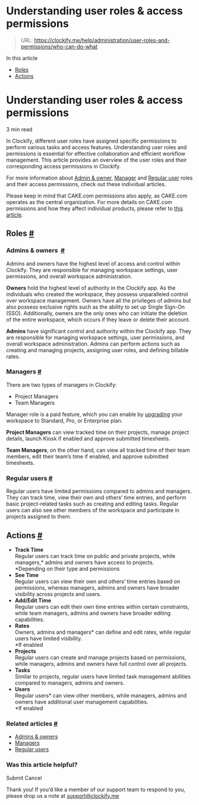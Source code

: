 # Understanding user roles & access permissions

> URL: https://clockify.me/help/administration/user-roles-and-permissions/who-can-do-what

In this article

* [Roles](#roles)
* [Actions](#actions)

# Understanding user roles & access permissions

3 min read

In Clockify, different user roles have assigned specific permissions to perform various tasks and access features. Understanding user roles and permissions is essential for effective collaboration and efficient workflow management. This article provides an overview of the user roles and their corresponding access permissions in Clockify.

For more information about [Admin & owner](https://clockify.me/help/administration/user-roles-and-permissions/admins), [Manager](https://clockify.me/help/administration/user-roles-and-permissions/manager-role) and [Regular user](https://clockify.me/help/administration/user-roles-and-permissions/regular-users) roles and their access permissions, check out these individual articles.

Please keep in mind that CAKE.com permissions also apply, as CAKE.com operates as the central organization. For more details on CAKE.com permissions and how they affect individual products, please refer to [this article](https://cake.com/help/administration/roles-and-permissions/).

## Roles [#](#roles)

### Admins & owners  [#](#admins-owners)

Admins and owners have the highest level of access and control within Clockify. They are responsible for managing workspace settings, user permissions, and overall workspace administration.

**Owners** hold the highest level of authority in the Clockify app. As the individuals who created the workspace, they possess unparalleled control over workspace management. Owners have all the privileges of admins but also possess exclusive rights such as the ability to set up Single Sign-On (SSO). Additionally, owners are the only ones who can initiate the deletion of the entire workspace, which occurs if they leave or delete their account.

**Admins** have significant control and authority within the Clockify app. They are responsible for managing workspace settings, user permissions, and overall workspace administration. Admins can perform actions such as creating and managing projects, assigning user roles, and defining billable rates.

### Managers [#](#managers)

There are two types of managers in Clockify:

* Project Managers
* Team Managers

Manager role is a paid feature, which you can enable by [upgrading](https://clockify.me/pricing) your workspace to Standard, Pro, or Enterprise plan.

**Project Managers** can view tracked time on their projects, manage project details, launch Kiosk if enabled and approve submitted timesheets.

**Team Managers**, on the other hand, can view all tracked time of their team members, edit their team’s time if enabled, and approve submitted timesheets.

### Regular users [#](#regular-users)

Regular users have limited permissions compared to admins and managers. They can track time, view their own and others’ time entries, and perform basic project-related tasks such as creating and editing tasks. Regular users can also see other members of the workspace and participate in projects assigned to them.

## Actions [#](#actions)

* **Track Time**  
  Regular users can track time on public and private projects, while managers,\* admins and owners have access to projects.  
  \*Depending on their type and permissions
* **See Time**  
  Regular users can view their own and others’ time entries based on permissions, whereas managers, admins and owners have broader visibility across projects and users.
* **Add/Edit Time**   
  Regular users can edit their own time entries within certain constraints, while team managers, admins and owners have broader editing capabilities.
* **Rates**  
  Owners, admins and managers\* can define and edit rates, while regular users have limited visibility.  
  \*If enabled
* **Projects**  
  Regular users can create and manage projects based on permissions, while managers, admins and owners have full control over all projects.
* **Tasks**  
  Similar to projects, regular users have limited task management abilities compared to managers, admins and owners.
* **Users**  
  Regular users\* can view other members, while managers, admins and owners have additional user management capabilities.  
  \*If enabled

### Related articles [#](#related-articles)

* [Admins & owners](https://clockify.me/help/administration/user-roles-and-permissions/admins)
* [Managers](https://clockify.me/help/administration/user-roles-and-permissions/manager-role)
* [Regular users](https://clockify.me/help/administration/user-roles-and-permissions/regular-users)

### Was this article helpful?

Submit
Cancel

Thank you! If you’d like a member of our support team to respond to you, please drop us a note at support@clockify.me